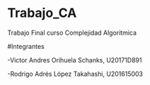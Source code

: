 # Trabajo_CA
 Trabajo Final curso Complejidad Algoritmica
 
 #Integrantes

-Victor Andres Orihuela Schanks, U20171D891

-Rodrigo Adrés López Takahashi, U201615003
